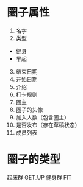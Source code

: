# 圈子属性
1. 名字
2. 类型
  - 健身
  - 早起
3. 结束日期
4. 开始日期
5. 介绍
6. 打卡规则
7. 圈主
8. 圈子的头像
9. 加入人数（包含圈主）
10. 是否发布（存在草稿状态）
11. 成员列表

# 圈子的类型
起床群 GET_UP
健身群 FIT
